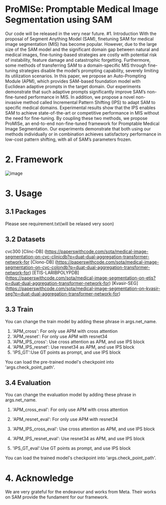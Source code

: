 # ProMISe: Promptable Medical Image Segmentation using SAM
Our code will be released in the very near future.
#1. Introduction
With the proposal of Segment Anything Model (SAM), finetuning SAM for medical image segmentation (MIS) has become popular. However, due to the large size of the SAM model and the significant domain gap between natural and medical images, fine-tuning-based
strategies are costly with potential risk of instability, feature damage
and catastrophic forgetting. Furthermore, some methods of transferring
SAM to a domain-specific MIS through fine-tuning strategies disable the
model’s prompting capability, severely limiting its utilization scenarios.
In this paper, we propose an Auto-Prompting Module (APM), which provides SAM-based foundation model with Euclidean adaptive prompts
in the target domain. Our experiments demonstrate that such adaptive prompts significantly improve SAM’s non-fine-tuned performance
in MIS. In addition, we propose a novel non-invasive method called Incremental Pattern Shifting (IPS) to adapt SAM to specific medical domains. Experimental results show that the IPS enables SAM to achieve
state-of-the-art or competitive performance in MIS without the need for
fine-tuning. By coupling these two methods, we propose ProMISe, an
end-to-end non-fine-tuned framework for Promptable Medical Image
Segmentation. Our experiments demonstrate that both using our methods individually or in combination achieves satisfactory performance in
low-cost pattern shifting, with all of SAM’s parameters frozen.
# 2. Framework
![image](https://github.com/xinkunwang111/ProMISe/assets/130198762/1e1ff6cf-7eb6-4ab9-a2a5-7fc28661c3a5)

# 3. Usage
## 3.1 Packages
Please see requirement.txt(will be relased very soon)
## 3.2 Datasets
cvc300
[Clinc-DB] (https://paperswithcode.com/sota/medical-image-segmentation-on-cvc-clinicdb?p=duat-dual-aggregation-transformer-network-for
[Clono-DB] (https://paperswithcode.com/sota/medical-image-segmentation-on-cvc-colondb?p=duat-dual-aggregation-transformer-network-for)
[ETIS-LARIBPOLYPDB] (https://paperswithcode.com/sota/medical-image-segmentation-on-etis?p=duat-dual-aggregation-transformer-network-for)
[Kvasir-SEG] (https://paperswithcode.com/sota/medical-image-segmentation-on-kvasir-seg?p=duat-dual-aggregation-transformer-network-for)
## 3.3 Train
You can change the train model by adding these phrase in args.net_name.
1. 'APM_cross': For only use APM with cross attention
2. 'APM_resnet': For only use APM with resnet34
3. 'APM_IPS_cross': Use cross attention as APM, and use IPS block
4. 'APM_IPS_resnet': Use resnet34 as APM, and use IPS block
5. 'IPS_GT':Use GT points as prompt, and use IPS block

You can load the pre-trained model's checkpoint into 'args.check_point_path'.

## 3.4 Evaluation
You can change the evaluation model by adding these phrase in args.net_name.
1. 'APM_cross_eval': For only use APM with cross attention
2. 'APM_resnet_eval': For only use APM with resnet34

3. 'APM_IPS_cross_eval': Use cross attention as APM, and use IPS block
4. 'APM_IPS_resnet_eval': Use resnet34 as APM, and use IPS block

5. 'IPS_GT_eval':Use GT points as prompt, and use IPS block

You can load the trained model's checkpoint into 'args.check_point_path'.



# 4. Acknowledge
We are very grateful for the endeavour and works from Meta. Their works on SAM provide the fundament for our framework.



   


